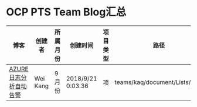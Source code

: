 # OCP PTS Team Blog汇总

| 博客 | 创建者 | 所属月份 | 创建时间 | 项目类型 | 路径 |
| -------------------- | ------------ | ---- |  ------------ | ---- | ---- |
[AZURE 日志分析自动告警](https://www.cnblogs.com/wekang/p/9661224.html) | Wei Kang | 9月份 | 2018/9/21  0:03:36 | 项 | teams/kaq/document/Lists/Blog |
